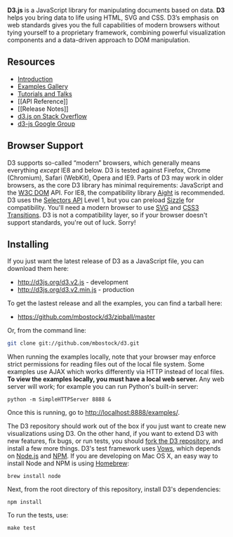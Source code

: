 **D3.js** is a JavaScript library for manipulating documents based on data. **D3** helps you bring data to life using HTML, SVG and CSS. D3’s emphasis on web standards gives you the full capabilities of modern browsers without tying yourself to a proprietary framework, combining powerful visualization components and a data-driven approach to DOM manipulation.

## Resources

* [Introduction](http://mbostock.github.com/d3/)
* [Examples Gallery](wiki/Gallery)
* [Tutorials and Talks](wiki/Tutorials)
* [[API Reference]]
* [[Release Notes]]
* [d3.js on Stack Overflow](http://stackoverflow.com/questions/tagged/d3.js)
* [d3-js Google Group](http://groups.google.com/group/d3-js)

## Browser Support

D3 supports so-called “modern” browsers, which generally means everything _except_ IE8 and below. D3 is tested against Firefox, Chrome (Chromium), Safari (WebKit), Opera and IE9. Parts of D3 may work in older browsers, as the core D3 library has minimal requirements: JavaScript and the [W3C DOM](http://www.w3.org/DOM/) API. For IE8, the compatibility library [Aight](https://github.com/shawnbot/aight) is recommended. D3 uses the [Selectors API](http://www.w3.org/TR/selectors-api/) Level 1, but you can preload [Sizzle](http://sizzlejs.com/) for compatibility. You'll need a modern browser to use [SVG](http://www.w3.org/TR/SVG/) and [CSS3 Transitions](http://www.w3.org/TR/css3-transitions/). D3 is not a compatibility layer, so if your browser doesn't support standards, you're out of luck. Sorry!

## Installing

If you just want the latest release of D3 as a JavaScript file, you can download them here:

* http://d3js.org/d3.v2.js - development
* http://d3js.org/d3.v2.min.js - production

To get the lastest release and all the examples, you can find a tarball here:

* https://github.com/mbostock/d3/zipball/master

Or, from the command line:

```bash
git clone git://github.com/mbostock/d3.git
```

When running the examples locally, note that your browser may enforce strict permissions for reading files out of the local file system. Some examples use AJAX which works differently via HTTP instead of local files. **To view the examples locally, you must have a local web server.** Any web server will work; for example you can run Python's built-in server:

    python -m SimpleHTTPServer 8888 &

Once this is running, go to <http://localhost:8888/examples/>.

The D3 repository should work out of the box if you just want to create new visualizations using D3. On the other hand, if you want to extend D3 with new features, fix bugs, or run tests, you should [fork the D3 repository](/mbostock/d3/fork_select), and install a few more things. D3's test framework uses [Vows](http://vowsjs.org), which depends on [Node.js](http://nodejs.org/) and [NPM](http://npmjs.org/). If you are developing on Mac OS X, an easy way to install Node and NPM is using [Homebrew](http://mxcl.github.com/homebrew/):

    brew install node

Next, from the root directory of this repository, install D3's dependencies:

    npm install

To run the tests, use:

    make test